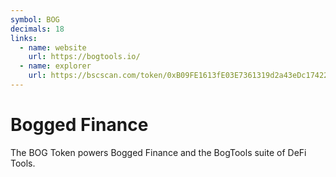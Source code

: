 ```yaml
---
symbol: BOG
decimals: 18
links:
  - name: website
    url: https://bogtools.io/
  - name: explorer
    url: https://bscscan.com/token/0xB09FE1613fE03E7361319d2a43eDc17422f36B09
---
```


# Bogged Finance

The BOG Token powers Bogged Finance and the BogTools suite of DeFi Tools.
